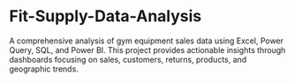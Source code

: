 # Fit-Supply-Data-Analysis
A comprehensive analysis of gym equipment sales data using Excel, Power Query, SQL, and Power BI. This project provides actionable insights through dashboards focusing on sales, customers, returns, products, and geographic trends.
